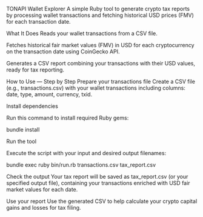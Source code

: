 TONAPI Wallet Explorer
A simple Ruby tool to generate crypto tax reports by processing wallet transactions and fetching historical USD prices (FMV) for each transaction date.

What It Does
Reads your wallet transactions from a CSV file.

Fetches historical fair market values (FMV) in USD for each cryptocurrency on the transaction date using CoinGecko API.

Generates a CSV report combining your transactions with their USD values, ready for tax reporting.

How to Use — Step by Step
Prepare your transactions file
Create a CSV file (e.g., transactions.csv) with your wallet transactions including columns: date, type, amount, currency, txid.

Install dependencies

Run this command to install required Ruby gems:

bundle install

Run the tool

Execute the script with your input and desired output filenames:

bundle exec ruby bin/run.rb transactions.csv tax_report.csv

Check the output
Your tax report will be saved as tax_report.csv (or your specified output file), containing your transactions enriched with USD fair market values for each date.

Use your report
Use the generated CSV to help calculate your crypto capital gains and losses for tax filing.
